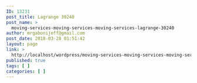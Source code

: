 ```yaml
---
ID: 13231
post_title: Lagrange 30240
post_name: >
  moving-services-moving-services-moving-services-lagrange-30240
author: mrgabonijeff@gmail.com
post_date: 2018-03-28 01:51:42
layout: page
link: >
  http://localhost/wordpress/moving-services-moving-services-moving-services-lagrange-30240/
published: true
tags: [ ]
categories: [ ]
---
```

